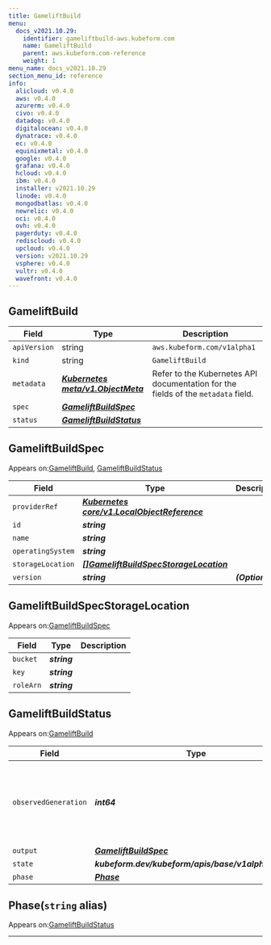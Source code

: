 ```yaml
---
title: GameliftBuild
menu:
  docs_v2021.10.29:
    identifier: gameliftbuild-aws.kubeform.com
    name: GameliftBuild
    parent: aws.kubeform.com-reference
    weight: 1
menu_name: docs_v2021.10.29
section_menu_id: reference
info:
  alicloud: v0.4.0
  aws: v0.4.0
  azurerm: v0.4.0
  civo: v0.4.0
  datadog: v0.4.0
  digitalocean: v0.4.0
  dynatrace: v0.4.0
  ec: v0.4.0
  equinixmetal: v0.4.0
  google: v0.4.0
  grafana: v0.4.0
  hcloud: v0.4.0
  ibm: v0.4.0
  installer: v2021.10.29
  linode: v0.4.0
  mongodbatlas: v0.4.0
  newrelic: v0.4.0
  oci: v0.4.0
  ovh: v0.4.0
  pagerduty: v0.4.0
  rediscloud: v0.4.0
  upcloud: v0.4.0
  version: v2021.10.29
  vsphere: v0.4.0
  vultr: v0.4.0
  wavefront: v0.4.0
---
```


## GameliftBuild
| Field | Type | Description |
| ------ | ----- | ----------- |
| `apiVersion` | string | `aws.kubeform.com/v1alpha1` |
|    `kind` | string | `GameliftBuild` |
| `metadata` | ***[Kubernetes meta/v1.ObjectMeta](https://v1-18.docs.kubernetes.io/docs/reference/generated/kubernetes-api/v1.18/#objectmeta-v1-meta)***|Refer to the Kubernetes API documentation for the fields of the `metadata` field.|
| `spec` | ***[GameliftBuildSpec](#gameliftbuildspec)***||
| `status` | ***[GameliftBuildStatus](#gameliftbuildstatus)***||
## GameliftBuildSpec

Appears on:[GameliftBuild](#gameliftbuild), [GameliftBuildStatus](#gameliftbuildstatus)

| Field | Type | Description |
| ------ | ----- | ----------- |
| `providerRef` | ***[Kubernetes core/v1.LocalObjectReference](https://v1-18.docs.kubernetes.io/docs/reference/generated/kubernetes-api/v1.18/#localobjectreference-v1-core)***||
| `id` | ***string***||
| `name` | ***string***||
| `operatingSystem` | ***string***||
| `storageLocation` | ***[[]GameliftBuildSpecStorageLocation](#gameliftbuildspecstoragelocation)***||
| `version` | ***string***| ***(Optional)*** |
## GameliftBuildSpecStorageLocation

Appears on:[GameliftBuildSpec](#gameliftbuildspec)

| Field | Type | Description |
| ------ | ----- | ----------- |
| `bucket` | ***string***||
| `key` | ***string***||
| `roleArn` | ***string***||
## GameliftBuildStatus

Appears on:[GameliftBuild](#gameliftbuild)

| Field | Type | Description |
| ------ | ----- | ----------- |
| `observedGeneration` | ***int64***| ***(Optional)*** Resource generation, which is updated on mutation by the API Server.|
| `output` | ***[GameliftBuildSpec](#gameliftbuildspec)***| ***(Optional)*** |
| `state` | ***kubeform.dev/kubeform/apis/base/v1alpha1.State***| ***(Optional)*** |
| `phase` | ***[Phase](#phase)***| ***(Optional)*** |
## Phase(`string` alias)

Appears on:[GameliftBuildStatus](#gameliftbuildstatus)

---
